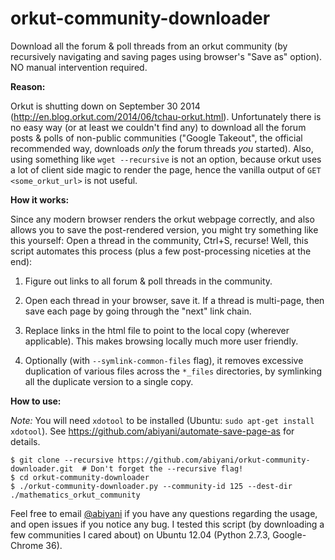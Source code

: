 orkut-community-downloader
==========================

Download all the forum &amp; poll threads from an orkut community (by recursively navigating and saving pages using browser's "Save as" option). NO manual intervention required.

**Reason:**

Orkut is shutting down on September 30 2014 (http://en.blog.orkut.com/2014/06/tchau-orkut.html). Unfortunately there is no easy way (or at least we couldn't find any) to download all the forum posts &amp; polls of non-public communities ("Google Takeout", the official recommended way, downloads *only* the forum threads *you* started). Also, using something like `wget --recursive` is not an option, because orkut uses a lot of client side magic to render the page, hence the vanilla output of `GET <some_orkut_url>` is not useful.

**How it works:**

Since any modern browser renders the orkut webpage correctly, and also allows you to save the post-rendered version, you might try something like this yourself: Open a thread in the community, Ctrl+S, recurse! Well, this script automates this process (plus a few post-processing niceties at the end):

1. Figure out links to all forum &amp; poll threads in the community.

2. Open each thread in your browser, save it. If a thread is multi-page, then save each page by going through the "next" link chain.

3. Replace links in the html file to point to the local copy (wherever applicable). This makes browsing locally much more user friendly.
4. Optionally (with `--symlink-common-files` flag), it removes excessive duplication of various files across the `*_files` directories, by symlinking all the duplicate version to a single copy.

**How to use:**

*Note:* You will need `xdotool` to be installed (Ubuntu: `sudo apt-get install xdotool`). See https://github.com/abiyani/automate-save-page-as for details.

```
$ git clone --recursive https://github.com/abiyani/orkut-community-downloader.git  # Don't forget the --recursive flag!
$ cd orkut-community-downloader
$ ./orkut-community-downloader.py --community-id 125 --dest-dir ./mathematics_orkut_community
```

Feel free to email [@abiyani](https://github.com/abiyani) if you have any questions regarding the usage, and open issues if you notice any bug. I tested this script (by downloading a few communities I cared about) on Ubuntu 12.04 (Python 2.7.3, Google-Chrome 36).

